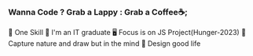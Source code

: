 ### Wanna Code ? Grab a Lappy : Grab a Coffee☕; 

🏀 One Skill
👦 I'm an IT graduate
🖥️ Focus is on JS Project(Hunger-2023)
🚋 Capture nature and draw but in the mind
📖 Design good life